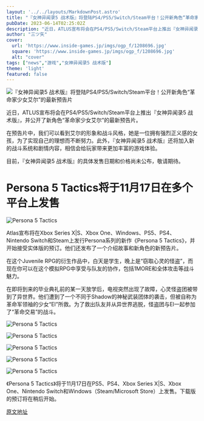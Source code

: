```yaml
---
layout: '../../layouts/MarkdownPost.astro'
title: "『女神异闻录5 战术版』将登陆PS4/PS5/Switch/Steam平台！公开新角色“革命家少女艾尔”的最新预告片"
pubDate: 2023-06-14T02:25:02Z
description: "近日，ATLUS宣布将会在PS4/PS5/Switch/Steam平台上推出『女神异闻录5 战术版』，并公开了新角色“革命家少女艾尔”的最新预告片。"
author: "三ツ矢"
cover:
  url: 'https://www.inside-games.jp/imgs/ogp_f/1208696.jpg'
  square: 'https://www.inside-games.jp/imgs/ogp_f/1208696.jpg'
  alt: "cover"
tags: ["news","游戏","女神异闻录5 战术版"]
theme: 'light'
featured: false
---
```


![『女神异闻录5 战术版』将登陆PS4/PS5/Switch/Steam平台！公开新角色“革命家少女艾尔”的最新预告片](https://www.inside-games.jp/imgs/ogp_f/1208696.jpg)

近日，ATLUS宣布将会在PS4/PS5/Switch/Steam平台上推出『女神异闻录5 战术版』，并公开了新角色“革命家少女艾尔”的最新预告片。

在预告片中，我们可以看到艾尔的形象和战斗风格，她是一位拥有强烈正义感的女孩，为了实现自己的理想而不断努力。此外，『女神异闻录5 战术版』还将加入新的战斗系统和剧情内容，相信会给玩家带来更加丰富的游戏体验。

目前，『女神异闻录5 战术版』的具体发售日期和价格尚未公布，敬请期待。

# Persona 5 Tactics将于11月17日在多个平台上发售

![Persona 5 Tactics](https://www.inside-games.jp/imgs/zoom/1208702.jpg)

Atlas宣布将在Xbox Series X|S、Xbox One、Windows、PS5、PS4、Nintendo Switch和Steam上发行Persona系列的新作《Persona 5 Tactics》，并开始接受实体版的预订。他们还发布了一个介绍故事和新角色的新预告片。

在这个Juvenile RPG的衍生作品中，白天是学生，晚上是“窃取心灵的怪盗”，而现在你可以在这个模拟RPG中享受与队友的协作，包括1MORE和全体攻击等战斗魅力。

在即将到来的毕业典礼前的某一天放学后，电视突然出现了故障，心灵怪盗团被带到了异世界。他们遭到了一个不同于Shadow的神秘武装团体的袭击，但被自称为革命军领袖的少女“El”所救。为了救出队友并从异世界逃脱，怪盗团与El一起参加了“革命交易”的战斗。

![Persona 5 Tactics](https://www.inside-games.jp/imgs/zoom/1208703.jpg)

![Persona 5 Tactics](https://www.inside-games.jp/imgs/zoom/1208704.jpg)

![Persona 5 Tactics](https://www.inside-games.jp/imgs/zoom/1208705.jpg)

![Persona 5 Tactics](https://www.inside-games.jp/imgs/zoom/1208706.jpg)

![Persona 5 Tactics](https://www.inside-games.jp/imgs/zoom/1208707.jpg)

《Persona 5 Tactics》将于11月17日在PS5、PS4、Xbox Series X|S、Xbox One、Nintendo Switch和Windows（Steam/Microsoft Store）上发售。下载版的预订将在稍后开始。

  [原文地址](https://www.inside-games.jp/article/2023/06/14/146555.html)